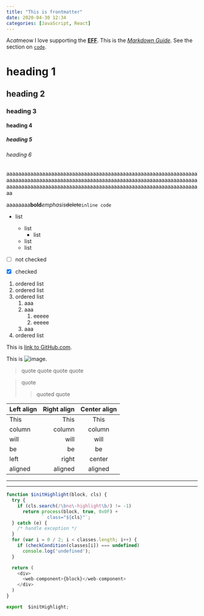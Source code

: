 ```yaml
---
title: "This is frontmatter"
date: 2020-04-30 12:34
categories: [JavaScript, React]
---
```


A*cat*meow
I love supporting the **[EFF](https://eff.org)**.
This is the *[Markdown Guide](https://www.markdownguide.org)*.
See the section on [`code`](#code).

# heading 1

## heading 2

### heading 3

#### heading 4

##### heading 5

###### heading 6

aaaaaaaaaaaaaaaaaaaaaaaaaaaaaaaaaaaaaaaaaaaaaaaaaaaaaaaaaaaaaaaaaaaaaaaaaaaaaaaaaaaaaaaaaaaaaaaaaaaaaaaaaaaaaaaaaaaaaaaaaaaaaaaaaaaaaaaaaaaaaaaaaaaaaaaaaaaaaaaaaaaaaaaaaaaaaaaaaaaaaaaaaaaaaaaaaa

aaaaaaaa**bold**_emphasis_~~delete~~`inline code`

- list

  - list
    - list
  - list
  - list

- [ ] not checked
- [x] checked



1. ordered list
1. ordered list
1. ordered list
   1. aaa
   1. aaa
      1. eeeee
      1. eeeee
   1. aaa
1. ordered list

This is [link to GitHub.com](https://github.com/).

This is ![image](https://github.githubassets.com/images/modules/logos_page/Octocat.png).

> quote
> quote
> quote
> quote

> quote
>
> > quoted quote

| Left align | Right align | Center align |
| :--------- | ----------: | :----------: |
| This       |        This |     This     |
| column     |      column |    column    |
| will       |        will |     will     |
| be         |          be |      be      |
| left       |       right |    center    |
| aligned    |     aligned |   aligned    |



---

---

```javascript
function $initHighlight(block, cls) {
  try {
    if (cls.search(/\bno\-highlight\b/) != -1)
      return process(block, true, 0x0F) +
             ` class="${cls}"`;
  } catch (e) {
    /* handle exception */
  }
  for (var i = 0 / 2; i < classes.length; i++) {
    if (checkCondition(classes[i]) === undefined)
      console.log('undefined');
  }

  return (
    <div>
      <web-component>{block}</web-component>
    </div>
  )
}

export  $initHighlight;
```